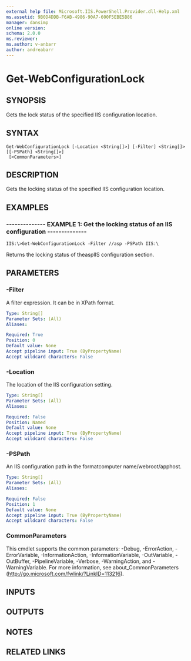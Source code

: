 ```yaml
---
external help file: Microsoft.IIS.PowerShell.Provider.dll-Help.xml
ms.assetid: 9B0D4DDB-F6AB-4986-90A7-600F5EBE5B86
manager: dansimp
online version: 
schema: 2.0.0
ms.reviewer:
ms.author: v-anbarr
author: andreabarr
---
```


# Get-WebConfigurationLock

## SYNOPSIS
Gets the lock status of the specified IIS configuration location.

## SYNTAX

```
Get-WebConfigurationLock [-Location <String[]>] [-Filter] <String[]> [[-PSPath] <String[]>]
 [<CommonParameters>]
```

## DESCRIPTION
Gets the locking status of the specified IIS configuration location.

## EXAMPLES

### -------------- EXAMPLE 1: Get the locking status of an IIS configuration --------------
```
IIS:\>Get-WebConfigurationLock -Filter //asp -PSPath IIS:\
```

Returns the locking status of theaspIIS configuration section.

## PARAMETERS

### -Filter
A filter expression.
It can be in XPath format.

```yaml
Type: String[]
Parameter Sets: (All)
Aliases: 

Required: True
Position: 0
Default value: None
Accept pipeline input: True (ByPropertyName)
Accept wildcard characters: False
```

### -Location
The location of the IIS configuration setting.

```yaml
Type: String[]
Parameter Sets: (All)
Aliases: 

Required: False
Position: Named
Default value: None
Accept pipeline input: True (ByPropertyName)
Accept wildcard characters: False
```

### -PSPath
An IIS configuration path in the formatcomputer name/webroot/apphost.

```yaml
Type: String[]
Parameter Sets: (All)
Aliases: 

Required: False
Position: 1
Default value: None
Accept pipeline input: True (ByPropertyName)
Accept wildcard characters: False
```

### CommonParameters
This cmdlet supports the common parameters: -Debug, -ErrorAction, -ErrorVariable, -InformationAction, -InformationVariable, -OutVariable, -OutBuffer, -PipelineVariable, -Verbose, -WarningAction, and -WarningVariable. For more information, see about_CommonParameters (http://go.microsoft.com/fwlink/?LinkID=113216).

## INPUTS

## OUTPUTS

## NOTES

## RELATED LINKS


